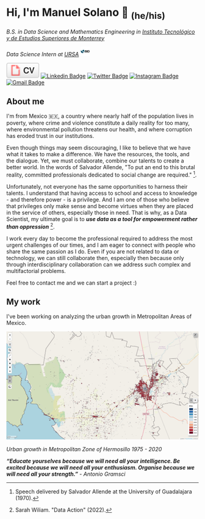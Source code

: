 # Hi, I'm Manuel Solano  🤟 <sub>(he/his)</sub>

*B.S. in Data Science and Mathematics Engineering in [Instituto Tecnológico y de Estudios Superiores de Monterrey](https://tec.mx/es)*

*Data Science Intern at [URSA](https://github.com/EL-BID/URSA)*    <img src="images/bid_logo.jpeg" alt="BID" width="25" height="25">

 <a href="https://manuelsolan-o.github.io/cv.html"><img src="images/cv.svg" alt="Curriculum Vitae"></a> [![Linkedin Badge](https://img.shields.io/badge/-manuel_solano-blue?style=flat&logo=Linkedin&logoColor=white&link=https://www.linkedin.com/in/jlim/)](https://www.linkedin.com/in/jlim/) [![Twitter Badge](https://img.shields.io/badge/-@manuelsolan_o-1ca0f1?style=flat&labelColor=1ca0f1&logo=twitter&logoColor=white&link=https://twitter.com/_jesslim)](https://twitter.com/manuel_solan_o) [![Instagram Badge](https://img.shields.io/badge/-@manuelsolan.o-purple?style=flat&logo=instagram&logoColor=white&link=https://instagram.com/_jessicaalim/)](https://instagram.com/manuel_solan.o) [![Gmail Badge](https://img.shields.io/badge/-manuelhernandezs2003@gmail.com-c14438?style=flat&logo=Gmail&logoColor=white&link=mailto:manuelhernandezs2003@gmail.com)](mailto:manuelhernandezs2003@gmail.com)

## About me

I'm from Mexico 🇲🇽, a country where nearly half of the population lives in poverty, where crime and violence constitute a daily reality for too many, where environmental pollution threatens our health, and where corruption has eroded trust in our institutions. 

Even though things may seem discouraging, I like to believe that we have what it takes to make a difference. We have the resources, the tools, and the dialogue. Yet, we must collaborate, combine our talents to create a better world. In the words of Salvador Allende, "To put an end to this brutal reality, committed professionals dedicated to social change are required." [^1].

Unfortunately, not everyone has the same opportunities to harness their talents. I understand that having access to school and access to knowledge - and therefore power - is a privilege. And I am one of those who believe that privileges only make sense and become virtues when they are placed in the service of others, especially those in need. That is why, as a Data Scientist, my ultimate goal is to __*use data as a tool for empowerment rather than oppression*__ [^2].

I work every day to become the professional required to address the most urgent challenges of our times, and I am eager to connect with people who share the same passion as I do. Even if you are not related to data or technology, we can still collaborate then, especially then because only through interdisciplinary collaboration can we address such complex and multifactorial problems.

Feel free to contact me and we can start a project :)

## My work

I've been working on analyzing the urban growth in Metropolitan Areas of Mexico.

<div style="text-align: center;">
  <img src="images/mancha_urbana_hermosillo.jpeg" alt="Hermosillo">
</div>

*Urban growth in Metropolitan Zone of Hermosillo 1975 - 2020*

__*“Educate yourselves because we will need all your intelligence. Be excited because we will need all your enthusiasm. Organise because we will need all your strength.”*__ 
*- Antonio Gramsci*


[^1]: Speech delivered by Salvador Allende at the University of Guadalajara (1970).
[^2]: Sarah Wiliam. "Data Action" (2022).

